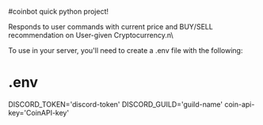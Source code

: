 #coinbot
quick python project!

Responds to user commands with current price and BUY/SELL recommendation on User-given Cryptocurrency.n\

To use in your server, you'll need to create a .env file with the following:
# .env
DISCORD_TOKEN='discord-token'
DISCORD_GUILD='guild-name'
coin-api-key='CoinAPI-key'
